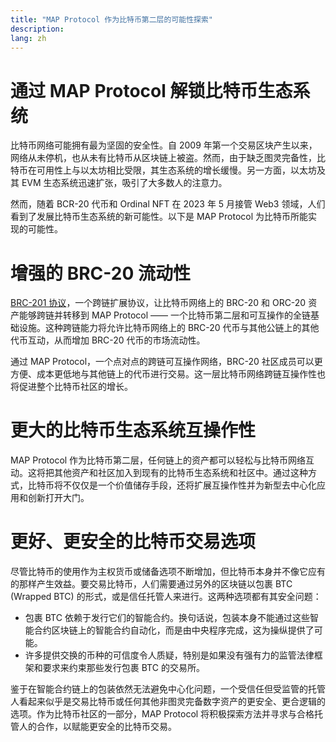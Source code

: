 ```yaml
---
title: "MAP Protocol 作为比特币第二层的可能性探索"
description: 
lang: zh
---
```


# 通过 MAP Protocol 解锁比特币生态系统

比特币网络可能拥有最为坚固的安全性。自 2009 年第一个交易区块产生以来，网络从未停机，也从未有比特币从区块链上被盗。然而，由于缺乏图灵完备性，比特币在可用性上与以太坊相比受限，其生态系统的增长缓慢。另一方面，以太坊及其 EVM 生态系统迅速扩张，吸引了大多数人的注意力。

然而，随着 BCR-20 代币和 Ordinal NFT 在 2023 年 5 月接管 Web3 领域，人们看到了发展比特币生态系统的新可能性。以下是 MAP Protocol 为比特币所能实现的可能性。

# 增强的 BRC-20 流动性

[BRC-201 协议](/article?id=from-BRC-20-to-EVMs)，一个跨链扩展协议，让比特币网络上的 BRC-20 和 ORC-20 资产能够跨链并转移到 MAP Protocol —— 一个比特币第二层和可互操作的全链基础设施。这种跨链能力将允许比特币网络上的 BRC-20 代币与其他公链上的其他代币互动，从而增加 BRC-20 代币的市场流动性。

通过 MAP Protocol，一个点对点的跨链可互操作网络，BRC-20 社区成员可以更方便、成本更低地与其他链上的代币进行交易。这一层比特币网络跨链互操作性也将促进整个比特币社区的增长。

# 更大的比特币生态系统互操作性

MAP Protocol 作为比特币第二层，任何链上的资产都可以轻松与比特币网络互动。这将把其他资产和社区加入到现有的比特币生态系统和社区中。通过这种方式，比特币将不仅仅是一个价值储存手段，还将扩展互操作性并为新型去中心化应用和创新打开大门。

# 更好、更安全的比特币交易选项

尽管比特币的使用作为主权货币或储备选项不断增加，但比特币本身并不像它应有的那样产生效益。要交易比特币，人们需要通过另外的区块链以包裹 BTC (Wrapped BTC) 的形式，或是信任托管人来进行。这两种选项都有其安全问题：

* 包裹 BTC 依赖于发行它们的智能合约。换句话说，包装本身不能通过这些智能合约区块链上的智能合约自动化，而是由中央程序完成，这为操纵提供了可能。
* 许多提供交换的币种的可信度令人质疑，特别是如果没有强有力的监管法律框架和要求来约束那些发行包裹 BTC 的交易所。

鉴于在智能合约链上的包装依然无法避免中心化问题，一个受信任但受监管的托管人看起来似乎是交易比特币或任何其他非图灵完备数字资产的更安全、更合逻辑的选项。作为比特币社区的一部分，MAP Protocol 将积极探索方法并寻求与合格托管人的合作，以赋能更安全的比特币交易。
